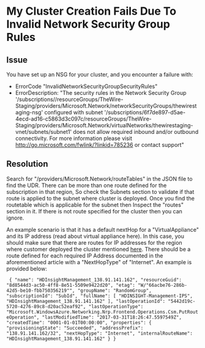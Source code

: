 # My Cluster Creation Fails Due To Invalid Network Security Group Rules

## Issue
You have set up an NSG for your cluster, and you encounter a failure with:
* ErrorCode "InvalidNetworkSecurityGroupSecurityRules"
* ErrorDescription: "The security rules in the Network Security Group '/subscriptions/<subscription-id>/resourceGroups/TheWire-Staging/providers/Microsoft.Network/networkSecurityGroups/thewirestaging-nsg' configured with subnet '/subscriptions/6f7de897-d5ae-4ecd-ad16-c5863d3c097c/resourceGroups/TheWire-Staging/providers/Microsoft.Network/virtualNetworks/thewirestaging-vnet/subnets/subnet1' does not allow required inbound and/or outbound connectivity. For more information please visit http://go.microsoft.com/fwlink/?linkid=785236 or contact support"

## Resolution
Search for "/providers/Microsoft.Network/routeTables" in the JSON file to find the UDR. There can be more than one route defined for the subscription in that region, So check the Subnets section to validate if that route is applied to the subnet where cluster is deployed. Once you find the routetable which is applicable for the subnet then Inspect the "routes" section in it. If there is not route specified for the cluster then you can ignore.

An example scenario is that it has a default nextHop for a "VirtualAppliance" and its IP address (read about virtual appliance here). In this case, you should make sure that there are routes for IP addresses for the region where customer deployed the cluster mentioned [here](https://docs.microsoft.com/en-us/azure/hdinsight/hdinsight-extend-hadoop-virtual-network#hdinsight-nsg). There should be a route defined for each required IP Address documented in the aforementioned article with a "NextHopType" of "Internet". An example is provided below:

`  {
   "name": "HDInsightManagement_138.91.141.162",
   "resourceGuid": "8d8544d3-ac50-4ff8-8e51-5509e9422d20",
   "etag": "W/"66acbe76-286b-42d5-be10-fbb750356219"",
   "groupName": "RandomGroup",
   "subscriptionId": "SubId",
   "fullName": [
      "HDINSIGHT-Management-IPS",
      "HDInsightManagement_138.91.141.162"
     ],
    "lastOperationId": "5442d19c-5720-4276-89c8-d20ac52eaf92",
    "lastOperationType": "Microsoft.WindowsAzure.Networking.Nrp.Frontend.Operations.Csm.PutRouteOperation",
    "lastModifiedTime": "2017-03-31T18:26:47.5597549Z",
    "createdTime": "0001-01-01T00:00:00",
    "properties": {
       "provisioningState": "Succeeded",
       "addressPrefix": "138.91.141.162/32",
       "nextHopType": "Internet",
       "internalRouteName": "HDInsightManagement_138.91.141.162"
    }
  }
`

